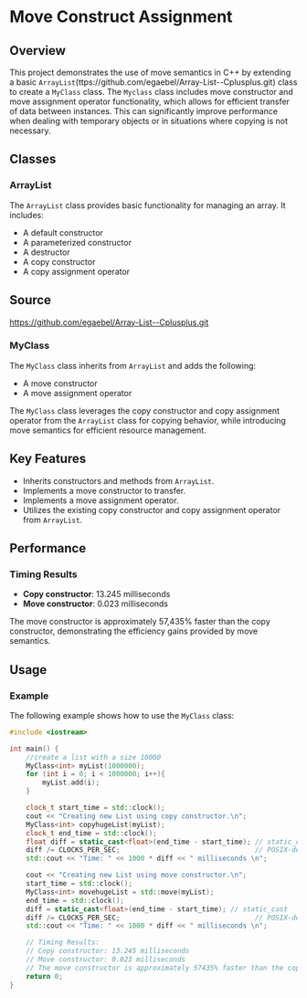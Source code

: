 # Move Construct Assignment



## Overview

This project demonstrates the use of move semantics in C++ by extending a basic `ArrayList`(ttps://github.com/egaebel/Array-List--Cplusplus.git) class to create a `MyClass` class. The `Myclass` class includes move constructor and move assignment operator functionality, which allows for efficient transfer of data between instances. This can significantly improve performance when dealing with temporary objects or in situations where copying is not necessary.

## Classes

### ArrayList

The `ArrayList` class provides basic functionality for managing an array. It includes:
- A default constructor
- A parameterized constructor
- A destructor
- A copy constructor
- A copy assignment operator
  
## Source
https://github.com/egaebel/Array-List--Cplusplus.git

### MyClass

The `MyClass` class inherits from `ArrayList` and adds the following:
- A move constructor
- A move assignment operator

The `MyClass` class leverages the copy constructor and copy assignment operator from the `ArrayList` class for copying behavior, while introducing move semantics for efficient resource management.

## Key Features

- Inherits constructors and methods from `ArrayList`.
- Implements a move constructor to transfer.
- Implements a move assignment operator.
- Utilizes the existing copy constructor and copy assignment operator from `ArrayList`.

## Performance

### Timing Results

- **Copy constructor**: 13.245 milliseconds
- **Move constructor**: 0.023 milliseconds

The move constructor is approximately 57,435% faster than the copy constructor, demonstrating the efficiency gains provided by move semantics.

## Usage

### Example

The following example shows how to use the `MyClass` class:

```cpp
#include <iostream>

int main() {
    //create a list with a size 10000
    MyClass<int> myList(1000000);
    for (int i = 0; i < 1000000; i++){
        myList.add(i);
    }

    clock_t start_time = std::clock();
    cout << "Creating new List using copy constructor.\n";
    MyClass<int> copyhugeList(myList);
    clock_t end_time = std::clock();
    float diff = static_cast<float>(end_time - start_time); // static_cast
    diff /= CLOCKS_PER_SEC;                                 // POSIX-defined as 1000000
    std::cout << "Time: " << 1000 * diff << " milliseconds \n";

    cout << "Creating new List using move constructor.\n";
    start_time = std::clock();
    MyClass<int> movehugeList = std::move(myList);
    end_time = std::clock();
    diff = static_cast<float>(end_time - start_time); // static_cast
    diff /= CLOCKS_PER_SEC;                                 // POSIX-defined as 1000000
    std::cout << "Time: " << 1000 * diff << " milliseconds \n";

    // Timing Results:
    // Copy constructor: 13.245 milliseconds
    // Move constructor: 0.023 milliseconds
    // The move constructor is approximately 57435% faster than the copy constructor.
    return 0;
}
